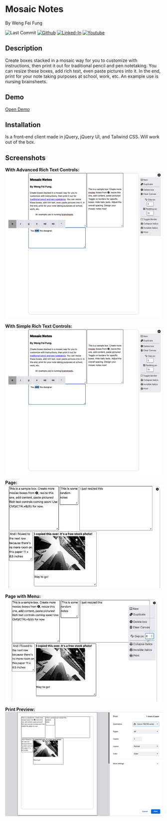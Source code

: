 # Mosaic Notes
By Weng Fei Fung

![Last Commit](https://img.shields.io/github/last-commit/Siphon880gh/mosaic-notes/main)
<a target="_blank" href="https://github.com/Siphon880gh" rel="nofollow"><img src="https://img.shields.io/badge/GitHub--blue?style=social&logo=GitHub" alt="Github" data-canonical-src="https://img.shields.io/badge/GitHub--blue?style=social&logo=GitHub" style="max-width:10ch;"></a>
<a target="_blank" href="https://www.linkedin.com/in/weng-fung/" rel="nofollow"><img src="https://camo.githubusercontent.com/0f56393c2fe76a2cd803ead7e5508f916eb5f1e62358226112e98f7e933301d7/68747470733a2f2f696d672e736869656c64732e696f2f62616467652f4c696e6b6564496e2d626c75653f7374796c653d666c6174266c6f676f3d6c696e6b6564696e266c6162656c436f6c6f723d626c7565" alt="Linked-In" data-canonical-src="https://img.shields.io/badge/LinkedIn-blue?style=flat&amp;logo=linkedin&amp;labelColor=blue" style="max-width:10ch;"></a>
<a target="_blank" href="https://www.youtube.com/user/Siphon880yt/" rel="nofollow"><img src="https://camo.githubusercontent.com/0bf5ba8ac9f286f95b2a2e86aee46371e0ac03d38b64ee2b78b9b1490df38458/68747470733a2f2f696d672e736869656c64732e696f2f62616467652f596f75747562652d7265643f7374796c653d666c6174266c6f676f3d796f7574756265266c6162656c436f6c6f723d726564" alt="Youtube" data-canonical-src="https://img.shields.io/badge/Youtube-red?style=flat&amp;logo=youtube&amp;labelColor=red" style="max-width:10ch;"></a>

## Description

Create boxes stacked in a mosaic way for you to customize with instructions, then print it out for traditional pencil and pen notetaking. You can resize these boxes, add rich text, even paste pictures into it. In the end, print for your note taking purposes at school, work, etc. An example use is nursing brainsheets.

## Demo
[Open Demo](https://siphon880gh.github.io/mosaic-notes/)

## Installation
Is a front-end client made in jQuery, jQuery UI, and Tailwind CSS. Will work out of the box.

## Screenshots

**With Advanced Rich Text Controls:**
![Page](/assets/screenshots/rich-text-controls.png)


**With Simple Rich Text Controls:**
![Page](/assets/screenshots/rich-text-controls.png)

**Page:**
![Page](/assets/screenshots/page.png)

**Page with Menu:**
![Page with menu](/assets/screenshots/page-with-menu.png)

**Print Preview:**
![Page with menu](/assets/screenshots/print-preview.png)